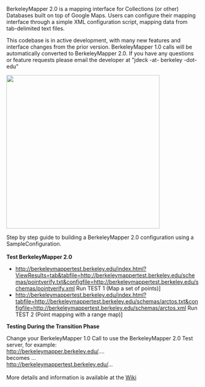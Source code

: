 BerkeleyMapper 2.0 is a mapping interface for Collections (or other) Databases built on top of Google Maps.  Users can configure their mapping interface through a simple XML configuration script, mapping data from tab-delimited text files.

This codebase is in active development, with many new features and interface changes from the prior version.  BerkeleyMapper 1.0 calls will be automatically converted to BerkeleyMapper 2.0.  If you have any questions or feature requests please email the developer at "jdeck -at- berkeley -dot- edu"

<img src='http://berkeleymapper.googlecode.com/files/mapping.jpg' width='400'>

Step by step guide to building a BerkeleyMapper 2.0 configuration using a SampleConfiguration.<br>
<br>
<b>Test BerkeleyMapper 2.0</b>
<ul><li><a href='http://berkeleymappertest.berkeley.edu/index.html?ViewResults=tab&tabfile=http://berkeleymappertest.berkeley.edu/schemas/pointverify.txt&configfile=http://berkeleymappertest.berkeley.edu/schemas/pointverify.xml'>http://berkeleymappertest.berkeley.edu/index.html?ViewResults=tab&amp;tabfile=http://berkeleymappertest.berkeley.edu/schemas/pointverify.txt&amp;configfile=http://berkeleymappertest.berkeley.edu/schemas/pointverify.xml</a> Run TEST 1 (Map a set of points)]<br>
</li><li><a href='http://berkeleymappertest.berkeley.edu/index.html?tabfile=http://berkeleymappertest.berkeley.edu/schemas/arctos.txt&configfile=http://berkeleymappertest.berkeley.edu/schemas/arctos.xml'>http://berkeleymappertest.berkeley.edu/index.html?tabfile=http://berkeleymappertest.berkeley.edu/schemas/arctos.txt&amp;configfile=http://berkeleymappertest.berkeley.edu/schemas/arctos.xml</a> Run TEST 2 (Point mapping with a range map)]</li></ul>

<b>Testing During the Transition Phase</b>

Change your BerkeleyMapper 1.0 Call to use the BerkeleyMapper 2.0 Test server, for example:<br>
<a href='http://berkeleymapper.berkeley.edu/'>http://berkeleymapper.berkeley.edu/</a>....<br>
becomes ...<br>
<a href='http://berkeleymappertest.berkeley.edu/'>http://berkeleymappertest.berkeley.edu/</a>...<br>
<br>
More details and information is available at the <a href='http://code.google.com/p/berkeleymapper/w/list'>Wiki</a>